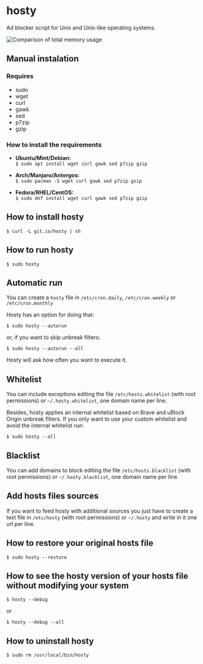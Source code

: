 hosty
=====

Ad blocker script for Unix and Unix-like operating systems.

![Comparison of total memory usage](https://i.imgur.com/qRVKMOQ.png)

## Manual instalation

### Requires
* sudo
* wget
* curl
* gawk
* sed
* p7zip
* gzip

### How to install the requirements

* **Ubuntu/Mint/Debian:**  
`$ sudo apt install wget curl gawk sed p7zip gzip`

* **Arch/Manjaro/Antergos:**  
`$ sudo pacman -S wget curl gawk sed p7zip gzip`

* **Fedora/RHEL/CentOS:**  
`$ sudo dnf install wget curl gawk sed p7zip gzip`

## How to install hosty

`$ curl -L git.io/hosty | sh`

## How to run hosty

`$ sudo hosty`

## Automatic run

You can create a `hosty` file in `/etc/cron.daily`, `/etc/cron.weekly` or `/etc/cron.monthly`

Hosty has an option for doing that:

`$ sudo hosty --autorun`

or, if you want to skip unbreak filters:

`$ sudo hosty --autorun --all`

Hosty will ask how often you want to execute it.

## Whitelist

You can include exceptions editing the file `/etc/hosts.whitelist` (with root permissions) or `~/.hosty.whitelist`, one domain name per line.

Besides, hosty applies an internal whitelist based on Brave and uBlock Origin unbreak filters. If you only want to use your custom whitelist and avoid the internal whitelist run:

`$ sudo hosty --all`

## Blacklist

You can add domains to block editing the file `/etc/hosts.blacklist` (with root permissions) or `~/.hosty.blacklist`, one domain name per line.

## Add hosts files sources

If you want to feed hosty with additional sources you just have to create a text file in `/etc/hosty` (with root permissions) or `~/.hosty` and write in it one url per line.

## How to restore your original hosts file

`$ sudo hosty --restore`

## How to see the hosty version of your hosts file without modifying your system

`$ hosty --debug`

or

`$ hosty --debug --all`

## How to uninstall hosty

`$ sudo rm /usr/local/bin/hosty`
